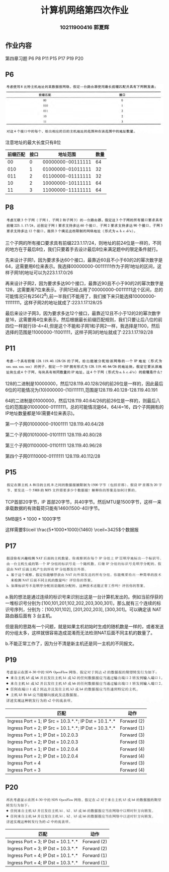 # <center>计算机网络第四次作业</center>

### <center>10211900416 郭夏辉</center>

## 作业内容

第四章习题 P6 P8 P11 P15 P17 P19 P20

## P6

![image-20230607150911927](assets/image-20230607150911927.png)

注意地址的最大长度只有8位

| 前缀匹配 | 接口 | 地址范围          | 数量 |
| -------- | ---- | ----------------- | ---- |
| 00       | 0    | 00000000-00111111 | 64   |
| 010      | 1    | 01000000-01011111 | 32   |
| 011      | 2    | 01100000-01111111 | 32   |
| 10       | 2    | 10000000-10111111 | 64   |
| 11       | 3    | 11000000-11111111 | 64   |

## P8

![image-20230607150929759](assets/image-20230607150929759.png)

三个子网的所有接口要求具有前缀223.1.17/24，则地址的前24位是一样的，不同的地方在于最后8位，我们只要着手去设计最后8位来满足题中的限定条件就行。

先来设计子网1，因为要求多达60个接口，最靠近60且不小于60的2的幂次数字是64，这需要用6位来表示。我选择00000000-00111111作为子网1地址的区间，这样子网1的地址可以为223.1.17.0/26

再来设计子网2，因为要求多达90个接口，最靠近90且不小于90的2的幂次数字是128，这需要用7位来表示。子网1已经占用了00000000-00111111这个区间，总的可能情况只有256($2^8$),前一半我们不能用了，我们接下来只能选择10000000-11111111，这样子网2的地址就成了:223.1.17.128/25

最后来设计子网3，因为要求多达12个接口，最靠近12且不小于12的2的幂次数字是16，这需要用4位来表示。然后根据最长前缀匹配规则，我们只要让后八位的前四位一样就行(8-4=4),但是这个不能和子网1和子网2一样，我选择是1100，然后选择的范围是11000000-11001111，这样子网3的地址就成了:223.1.17.192/28

## P11

![image-20230607150949967](assets/image-20230607150949967.png)

128的二进制是10000000，然后128.119.40.128/26的前26位是一样的，因此最后6位的可能情况为(10)000000-(10)111111,范围是128.119.40.128-128.119.40.191

64的二进制是01000000，然后128.119.40.64/26的前26位是一样的，则最后八位的范围是01000000-01111111，总的可能情况是64，64/4=16，四个子网拥有的IP地址数量都是16(需要4位来表示)。

第一个子网01000000-01001111 128.119.40.64/28

第二个子网01010000-01011111 128.119.40.80/28

第三个子网01100000-01101111 128.119.40.96/28

第四个子网01110000-01111111 128.119.40.112/28

## P15

![image-20230607151007502](assets/image-20230607151007502.png)

TCP首部20字节，IP 首部20字节，共40字节。然后MTU是1500字节，这样一来承载数据的有效载荷只能有1460(1500-40)字节。

5MB是$5*1000*1000$字节

这样需要$\lceil \frac{5*1000*1000}{1460}  \rceil=3425$个数据报

## P17

![image-20230607151027533](assets/image-20230607151027533.png)

a.我的想法是通过连续的标识号来识别出这是一台计算机发出的。例如当前俘获的一堆标识号分别为:[100,101,201,102,202,203,300,301]，那么就有三个连续的标识号序列，分别为：[100,101,102], [201,202,203], [300,301]。可以确定该 NAT 路由器后面有 3 台主机。

但是我的思路有一个问题，就是如果主机初始时生成的随机数是一样的，或者发送的分组太多，这样就很容易造成混淆而无法检测NAT后面不同主机的数量了。

b.不能正常工作了，因为分不清是新主机还是同一主机的不同报文。

## P19

![image-20230607151048417](assets/image-20230607151048417.png)

| 匹配                                                       | 动作        |
| ---------------------------------------------------------- | ----------- |
| Ingress Port = 1; IP Src = 10.3.\*.\*; IP Dst = 10.1.\*.\* | Forward (2) |
| Ingress Port = 2; IP Src = 10.1.\*.\*; IP Dst = 10.3.\*.\* | Forward (1) |
| Ingress Port = 1; IP Dst = 10.2.0.3                        | Forward (3) |
| Ingress Port = 2; IP Dst = 10.2.0.3                        | Forward (3) |
| Ingress Port = 1; IP Dst = 10.2.0.4                        | Forward (4) |
| Ingress Port = 2; IP Dst = 10.2.0.4                        | Forward (4) |
| Ingress Port = 4                                           | Forward (3) |
| Ingress Port = 3                                           | Forward (4) |

## P20

![image-20230607151108601](assets/image-20230607151108601.png)

| 匹配                                  | 动作        |
| ------------------------------------- | ----------- |
| Ingress Port = 3; IP Dst = 10.1.\*.\* | Forward (2) |
| Ingress Port = 3; IP Dst = 10.3.\*.\* | Forward (2) |
| Ingress Port = 4; IP Dst = 10.1.\*.\* | Forward (1) |
| Ingress Port = 4; IP Dst = 10.3.\*.\* | Forward (1) |

